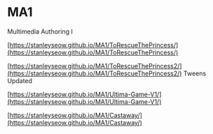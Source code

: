 # MA1
Multimedia Authoring I

[https://stanleyseow.github.io/MA1/ToRescueThePrincess/](https://stanleyseow.github.io/MA1/ToRescueThePrincess/)

[https://stanleyseow.github.io/MA1/ToRescueThePrincess2/](https://stanleyseow.github.io/MA1/ToRescueThePrincess2/) Tweens Updated

[https://stanleyseow.github.io/MA1/Ultima-Game-V1/](https://stanleyseow.github.io/MA1/Ultima-Game-V1/)

[https://stanleyseow.github.io/MA1/Castaway/](https://stanleyseow.github.io/MA1/Castaway/)


